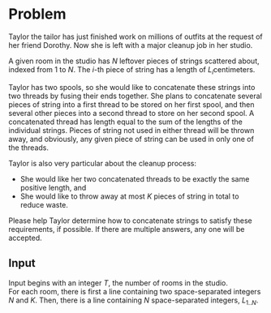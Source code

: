 # Problem

Taylor the tailor has just finished work on millions of outfits at the request of her friend Dorothy. Now she is left with a major cleanup job in her studio.

A given room in the studio has $N$ leftover pieces of strings scattered about, indexed from $1$ to $N$. The $i$-th piece of string has a length of $L_i$​ centimeters.

Taylor has two spools, so she would like to concatenate these strings into two threads by fusing their ends together. She plans to concatenate several pieces of string into a first thread to be stored on her first spool, and then several other pieces into a second thread to store on her second spool. A concatenated thread has length equal to the sum of the lengths of the individual strings. Pieces of string not used in either thread will be thrown away, and obviously, any given piece of string can be used in only one of the threads.

Taylor is also very particular about the cleanup process:

- She would like her two concatenated threads to be exactly the same positive length, and
- She would like to throw away at most $K$ pieces of string in total to reduce waste.

Please help Taylor determine how to concatenate strings to satisfy these requirements, if possible. If there are multiple answers, any one will be accepted.

## Input

Input begins with an integer $T$, the number of rooms in the studio.  
For each room, there is first a line containing two space-separated integers $N$ and $K$. Then, there is a line containing $N$ space-separated integers, $L_{1..N}$​.
